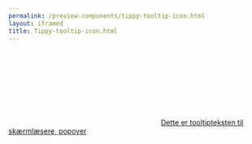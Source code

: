 ```yaml
--- 
permalink: /preview-components/tippy-tooltip-icon.html
layout: iframed 
title: Tippy-tooltip-icon.html
---
```

<div class="container py-8">
    <a href="javascript:void(0)" class="js-tippy"
        data-tippy-content="Dette er en hjælpetekst i en tooltip"><svg class="icon-svg" focusable="false" aria-hidden="true"><use xlink:href="#help-circle-outline"></use></svg><span
            class="sr-only">Dette er tooltipteksten til skærmlæsere,
            popover</span></a>
</div>